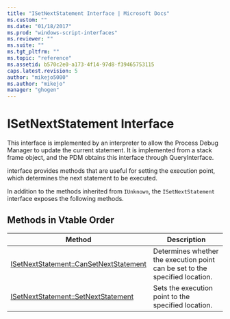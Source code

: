```yaml
---
title: "ISetNextStatement Interface | Microsoft Docs"
ms.custom: ""
ms.date: "01/18/2017"
ms.prod: "windows-script-interfaces"
ms.reviewer: ""
ms.suite: ""
ms.tgt_pltfrm: ""
ms.topic: "reference"
ms.assetid: b570c2e0-a173-4f14-97d8-f39465753115
caps.latest.revision: 5
author: "mikejo5000"
ms.author: "mikejo"
manager: "ghogen"
---
```

# ISetNextStatement Interface
This interface is implemented by an interpreter to allow the Process Debug Manager to update the current statement. It is implemented from a stack frame object, and the PDM obtains this interface through QueryInterface.  
  
 interface provides methods that are useful for setting the execution point, which determines the next statement to be executed.  
  
 In addition to the methods inherited from `IUnknown`, the `ISetNextStatement` interface exposes the following methods.  
  
## Methods in Vtable Order  
  
|Method|Description|  
|------------|-----------------|  
|[ISetNextStatement::CanSetNextStatement](../../winscript/reference/isetnextstatement-cansetnextstatement.md)|Determines whether the execution point can be set to the specified location.|  
|[ISetNextStatement::SetNextStatement](../../winscript/reference/isetnextstatement-setnextstatement.md)|Sets the execution point to the specified location.|